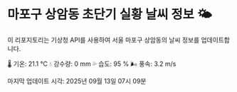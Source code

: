 
# 마포구 상암동 초단기 실황 날씨 정보 🌤️

이 리포지토리는 기상청 API를 사용하여 서울 마포구 상암동의 날씨 정보를 업데이트합니다. 

🌡️ 기온: 21.1 ℃
💧 강수량: 0 mm
💦 습도: 95 %
🌬️ 풍속: 3.2 m/s

마지막 업데이트 시각: 2025년 09월 13일 07시 09분    
